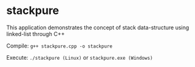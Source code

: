 # stackpure

This application demonstrates the concept of stack data-structure using linked-list through C++


Compile: `g++ stackpure.cpp -o stackpure`

Execute: `./stackpure (Linux)` or `stackpure.exe (Windows)`
